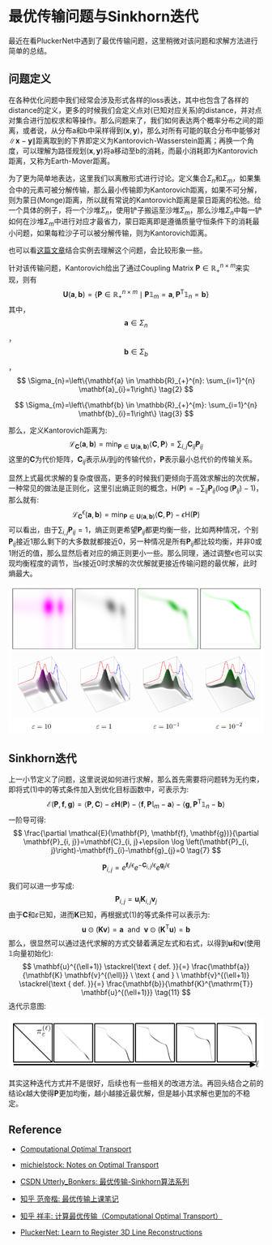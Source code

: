 # 最优传输问题与Sinkhorn迭代

最近在看PluckerNet中遇到了最优传输问题，这里稍微对该问题和求解方法进行简单的总结。

## 问题定义

在各种优化问题中我们经常会涉及形式各样的loss表达，其中也包含了各样的distance的定义，更多的时候我们会定义点对(已知对应关系)的distance，并对点对集合进行加权求和等操作。那么问题来了，我们如何表达两个概率分布之间的距离，或者说，从分布a和b中采样得到$(\mathbf{x}, \mathbf{y})$，那么对所有可能的联合分布中能够对$\left\|\mathbf{x} - \mathbf{y}\right\|$距离取到的下界即定义为Kantorovich-Wasserstein距离；再换一个角度，可以理解为路径规划$(\mathbf{x}, \mathbf{y})$将a移动至b的消耗，而最小消耗即为Kantorovich距离，又称为Earth-Mover距离。

为了更为简单地表达，这里我们以离散形式进行讨论。定义集合$\Sigma_{n}$和$\Sigma_{m}$，如果集合中的元素可被分解传输，那么最小传输即为Kantorovich距离，如果不可分解，则为蒙日(Monge)距离，所以就有常说的Kantorovich距离是蒙日距离的松弛。给一个具体的例子，将一个沙堆$\Sigma_{n}$，使用铲子搬运至沙堆$\Sigma_{m}$，那么沙堆$\Sigma_{n}$中每一铲如何在沙堆$\Sigma_{m}$中进行对应才最省力，蒙日距离即是遵循质量守恒条件下的消耗最小问题，如果每粒沙子可以被分解传输，则为Kantorovich距离。

也可以看[这篇文章](https://michielstock.github.io/posts/2017/2017-11-5-OptimalTransport/)结合实例去理解这个问题，会比较形象一些。

针对该传输问题，Kantorovich给出了通过Coupling Matrix $\mathbf{P} \in \mathbb{R}_{+}^{n \times m}$来实现，则有
$$
\mathbf{U}(\mathbf{a}, \mathbf{b})=\left\{\mathbf{P} \in \mathbb{R}_{+}^{n \times m} \mid \mathbf{P} \mathbb{1}_{m}=\mathbf{a}, \mathbf{P}^{\mathrm{T}} \mathbb{1}_{n}=\mathbf{b}\right\} \tag{1}
$$
其中，$$\mathbf{a} \in \Sigma_{n}$$，$$\mathbf{b} \in \Sigma_{b}$$，
$$
\Sigma_{n}=\left\{\mathbf{a} \in \mathbb{R}_{+}^{n}: \sum_{i=1}^{n} \mathbf{a}_{i}=1\right\} \tag{2}
$$

$$
\Sigma_{m}=\left\{\mathbf{b} \in \mathbb{R}_{+}^{m}: \sum_{i=1}^{n} \mathbf{b}_{i}=1\right\} \tag{3}
$$

那么，定义Kantorovich距离为:
$$
\mathcal{L}_{\mathbf{C}}(\mathbf{a}, \mathbf{b})=\min _{\mathbf{P} \in \mathbf{U}(\mathbf{a}, \mathbf{b})}\langle\mathbf{C}, \mathbf{P}\rangle=\sum_{i, j} \mathbf{C}_{i j} \mathbf{P}_{i j} \tag{4}
$$
这里的$\mathbf{C}$为代价矩阵，$\mathbf{C}_{ij}$表示从$i$到$j$的传输代价，$\mathbf{P}$表示最小总代价的传输关系。

显然上式最优求解的复杂度很高，更多的时候我们更倾向于高效求解出的次优解，一种常见的做法是正则化，这里引出熵正则的概念，$\mathrm{H}(\mathbf{P})=-\sum_{i j} \mathbf{P}_{i j}\left(\log \left(\mathbf{P}_{i j}\right)-1\right)$，那么就有:
$$
\mathcal{L}_{\mathbf{C}}^{\epsilon}(\mathbf{a}, \mathbf{b})=\min _{\mathbf{P} \in \mathbf{U}(\mathbf{a}, \mathbf{b})}\langle\mathbf{C}, \mathbf{P}\rangle-\epsilon \mathrm{H}(\mathbf{P}) \tag{5}
$$
可以看出，由于$\sum_{i, j} \mathbf{P}_{i j} = 1$，熵正则更希望$\mathbf{P}_{i j}$都更均衡一些，比如两种情况，个别$\mathbf{P}_{i j}$接近1那么剩下的大多数就都接近0，另一种情况是所有$\mathbf{P}_{i j}$都比较均衡，并非0或1附近的值，那么显然后者对应的熵正则更小一些。那么同理，通过调整$\epsilon$也可以实现均衡程度的调节，当$\epsilon$接近0时求解的次优解就更接近传输问题的最优解，此时熵最大。

<img src="pictures/1.png" alt="1" style="zoom:65%;"/>

## Sinkhorn迭代

上一小节定义了问题，这里说说如何进行求解，那么首先需要将问题转为无约束，即将式(1)中的等式条件加入到优化目标函数中，可表示为: 
$$
\mathcal{E}(\mathbf{P}, \mathbf{f}, \mathbf{g})=\langle\mathbf{P}, \mathbf{C}\rangle-\varepsilon \mathbf{H}(\mathbf{P})-\left\langle\mathbf{f}, \mathbf{P} \mathbb{l}_{m}-\mathbf{a}\right\rangle-\left\langle\mathbf{g}, \mathbf{P}^{\mathrm{T}} \mathbb{1}_{n}-\mathbf{b}\right\rangle \tag{6}
$$
一阶导可得: 
$$
\frac{\partial \mathcal{E}(\mathbf{P}, \mathbf{f}, \mathbf{g})}{\partial \mathbf{P}_{i, j}}=\mathbf{C}_{i, j}+\epsilon \log \left(\mathbf{P}_{i, j}\right)-\mathbf{f}_{i}-\mathbf{g}_{j}=0 \tag{7}
$$

$$
\mathbf{P}_{i, j}=e^{\mathbf{f}_{i} / \epsilon} e^{-\mathbf{C}_{i, j} / \epsilon} e^{\mathbf{g}_{j} / \epsilon} \tag{8}
$$

我们可以进一步写成:
$$
\mathbf{P}_{i, j}=\mathbf{u}_{i} \mathbf{K}_{i, j} \mathbf{v}_{j} \tag{9}
$$
由于$\mathbf{C}$和$\varepsilon$已知，进而$\mathbf{K}$已知，再根据式(1)的等式条件可以表示为:
$$
\mathbf{u} \odot(\mathbf{K} \mathbf{v})=\mathbf{a} \  \text { and } \  \mathbf{v} \odot\left(\mathbf{K}^{\mathrm{T}} \mathbf{u}\right)=\mathbf{b} \tag{10}
$$
那么，很显然可以通过迭代求解的方式交替着满足左式和右式，以得到$\mathbf{u}$和$\mathbf{v}$(使用$\mathbb{1}$向量初始化): 
$$
\mathbf{u}^{(\ell+1)} \stackrel{\text { def. }}{=} \frac{\mathbf{a}}{\mathbf{K} \mathbf{v}^{(\ell)}} \  \text { and } \  \mathbf{v}^{(\ell+1)} \stackrel{\text { def. }}{=} \frac{\mathbf{b}}{\mathbf{K}^{\mathrm{T}} \mathbf{u}^{(\ell+1)}} \tag{11}
$$
迭代示意图:

![2](pictures/2.png)

其实这种迭代方式并不是很好，后续也有一些相关的改进方法。再回头结合之前的结论$\epsilon$越大使得$\mathbf{P}$更加均衡，越小越接近最优解，但是越小其求解也更加的不稳定。

## Reference

- [Computational Optimal Transport](https://arxiv.org/pdf/1803.00567.pdf)
- [michielstock: Notes on Optimal Transport](https://michielstock.github.io/posts/2017/2017-11-5-OptimalTransport/#notes_on_optimal_transport)
- [CSDN Utterly_Bonkers: 最优传输-Sinkhorn算法系列](https://blog.csdn.net/Utterly_Bonkers/article/details/90746259)

- [知乎 范帝楷: 最优传输上课笔记](https://www.zhihu.com/column/c_1308761054675976192)
- [知乎 祥丰: 计算最优传输（Computational Optimal Transport）](https://zhuanlan.zhihu.com/p/94978686)
- [PluckerNet: Learn to Register 3D Line Reconstructions](https://arxiv.org/pdf/2012.01096.pdf)